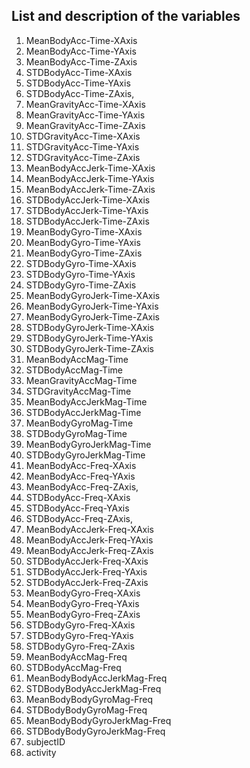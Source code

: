 ## List and description of the variables

1. MeanBodyAcc-Time-XAxis
2. MeanBodyAcc-Time-YAxis
3. MeanBodyAcc-Time-ZAxis
4. STDBodyAcc-Time-XAxis
5. STDBodyAcc-Time-YAxis
6. STDBodyAcc-Time-ZAxis,
7. MeanGravityAcc-Time-XAxis
8. MeanGravityAcc-Time-YAxis
9. MeanGravityAcc-Time-ZAxis
10. STDGravityAcc-Time-XAxis
11. STDGravityAcc-Time-YAxis
12. STDGravityAcc-Time-ZAxis
13. MeanBodyAccJerk-Time-XAxis
14. MeanBodyAccJerk-Time-YAxis
15. MeanBodyAccJerk-Time-ZAxis
16. STDBodyAccJerk-Time-XAxis
17. STDBodyAccJerk-Time-YAxis
18. STDBodyAccJerk-Time-ZAxis
19. MeanBodyGyro-Time-XAxis
20. MeanBodyGyro-Time-YAxis
21. MeanBodyGyro-Time-ZAxis
22. STDBodyGyro-Time-XAxis
23. STDBodyGyro-Time-YAxis
24. STDBodyGyro-Time-ZAxis
25. MeanBodyGyroJerk-Time-XAxis
26. MeanBodyGyroJerk-Time-YAxis
27. MeanBodyGyroJerk-Time-ZAxis
28. STDBodyGyroJerk-Time-XAxis
29. STDBodyGyroJerk-Time-YAxis
30. STDBodyGyroJerk-Time-ZAxis
31. MeanBodyAccMag-Time
32. STDBodyAccMag-Time
33. MeanGravityAccMag-Time
34. STDGravityAccMag-Time 
35. MeanBodyAccJerkMag-Time
36. STDBodyAccJerkMag-Time
37. MeanBodyGyroMag-Time
38. STDBodyGyroMag-Time
39. MeanBodyGyroJerkMag-Time
40. STDBodyGyroJerkMag-Time
41. MeanBodyAcc-Freq-XAxis
42. MeanBodyAcc-Freq-YAxis
43. MeanBodyAcc-Freq-ZAxis,
44. STDBodyAcc-Freq-XAxis
45. STDBodyAcc-Freq-YAxis
46. STDBodyAcc-Freq-ZAxis,
47. MeanBodyAccJerk-Freq-XAxis
48. MeanBodyAccJerk-Freq-YAxis
49. MeanBodyAccJerk-Freq-ZAxis
50. STDBodyAccJerk-Freq-XAxis
51. STDBodyAccJerk-Freq-YAxis
52. STDBodyAccJerk-Freq-ZAxis
53. MeanBodyGyro-Freq-XAxis
54. MeanBodyGyro-Freq-YAxis
55. MeanBodyGyro-Freq-ZAxis
56. STDBodyGyro-Freq-XAxis
57. STDBodyGyro-Freq-YAxis
58. STDBodyGyro-Freq-ZAxis
59. MeanBodyAccMag-Freq
60. STDBodyAccMag-Freq
61. MeanBodyBodyAccJerkMag-Freq
62. STDBodyBodyAccJerkMag-Freq
63. MeanBodyBodyGyroMag-Freq
64. STDBodyBodyGyroMag-Freq
65. MeanBodyBodyGyroJerkMag-Freq
66. STDBodyBodyGyroJerkMag-Freq
67. subjectID
68. activity